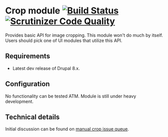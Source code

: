# Crop module [![Build Status](https://travis-ci.org/drupal-media/crop.svg?branch=8.x-1.x)](https://travis-ci.org/drupal-media/crop) [![Scrutinizer Code Quality](https://scrutinizer-ci.com/g/drupal-media/crop/badges/quality-score.png?b=8.x-1.x)](https://scrutinizer-ci.com/g/drupal-media/crop/?branch=8.x-1.x)

Provides basic API for image cropping. This module won't do much by itself. 
Users should pick one of UI modules that utilize this API.

## Requirements

* Latest dev release of Drupal 8.x.

## Configuration

No functionality can be tested ATM. Module is still under heavy development.

## Technical details

Initial discussion can be found on [manual crop issue queue].

[manual crop issue queue]: https://www.drupal.org/node/2368945
